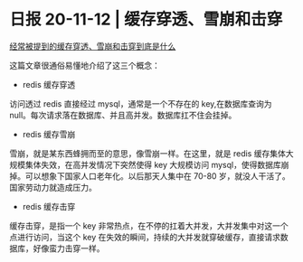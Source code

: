 # 日报 20-11-12 | 缓存穿透、雪崩和击穿

[经常被提到的缓存穿透、雪崩和击穿到底是什么](https://segmentfault.com/a/1190000037782785)

这篇文章很通俗易懂地介绍了这三个概念：

* redis 缓存穿透

访问透过 redis 直接经过 mysql，通常是一个不存在的 key,在数据库查询为 null。每次请求落在数据库、并且高并发。数据库扛不住会挂掉。

* redis 缓存雪崩

雪崩，就是某东西蜂拥而至的意思，像雪崩一样。在这里，就是 redis 缓存集体大规模集体失效，在高并发情况下突然使得 key 大规模访问 mysql，使得数据库崩掉。可以想象下国家人口老年化。以后那天人集中在 70-80 岁，就没人干活了。国家劳动力就造成压力。

* redis 缓存击穿

缓存击穿，是指一个 key 非常热点，在不停的扛着大并发，大并发集中对这一个点进行访问，当这个 key 在失效的瞬间，持续的大并发就穿破缓存，直接请求数据库，好像蛮力击穿一样。
